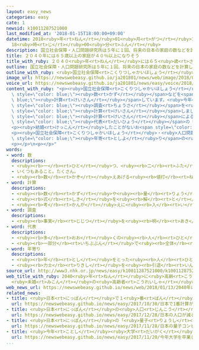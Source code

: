 ```yaml
---
layout: easy_news
categories: easy
cate: 1
newsid: k10011287521000
last_modified_at: '2018-01-15T18:00:00+09:00'
datetime: 2018<ruby>年<rt>ねん</rt></ruby>01<ruby>月<rt>がつ</rt></ruby>15<ruby>日<rt>にち</rt></ruby>
  18<ruby>時<rt>じ</rt></ruby>00<ruby>分<rt>ふん</rt></ruby>
description: 国立社会保障・人口問題研究所は５年に１回、将来の日本の家庭の数などを計算しています。
title: ２０４０年には６５歳以上の家庭が４０％以上になりそう
title_with_ruby: ２０４０<ruby>年<rt>ねん</rt></ruby>には６５<ruby>歳<rt>さい</rt></ruby><ruby>以上<rt>いじょう</rt></ruby>の<ruby>家庭<rt>かてい</rt></ruby>が４０％<ruby>以上<rt>いじょう</rt></ruby>になりそう
outline: 国立社会保障・人口問題研究所は５年に１回、将来の日本の家庭の数などを計算しています。
outline_with_ruby: <ruby>国立社会保障<rt>こくりつしゃかいほしょう</rt></ruby>・<ruby>人口問題研究所<rt>じんこうもんだいけんきゅうじょ</rt></ruby>は５<ruby>年<rt>ねん</rt></ruby>に１<ruby>回<rt>かい</rt></ruby>、<ruby>将来<rt>しょうらい</rt></ruby>の<ruby>日本<rt>にっぽん</rt></ruby>の<ruby>家庭<rt>かてい</rt></ruby>の<ruby>数<rt>かず</rt></ruby>などを<ruby>計算<rt>けいさん</rt></ruby>しています。
image_url: https://newswebeasy.github.io/ja201801/news/web/image/2018/01/13/K10011287521_1801122340_1801130410_01_02.jpg
voice_url: https://newswebeasy.github.io/ja201801/news/easy/voice/2018/01/15/k10011287521000.mp3
content_with_ruby: "<p><ruby>国立社会保障<rt>こくりつしゃかいほしょう</rt></ruby>・<ruby>人口問題研究所<rt>じんこうもんだいけんきゅうじょ</rt></ruby>は５<ruby>年<rt>ねん</rt></ruby>に１<ruby>回<rt>かい</rt></ruby>、<ruby>将来<rt>しょうらい</rt></ruby>の<ruby>日本<rt>にっぽん</rt></ruby>の<ruby>家庭<rt>かてい</rt></ruby>の<span\
  \ style=\"color: blue;\"><ruby>数<rt>かず</rt></ruby></span>などを<span style=\"color:\
  \ blue;\"><ruby>計算<rt>けいさん</rt></ruby></span>しています。<ruby>今年<rt>ことし</rt></ruby>は２０１５<ruby>年<rt>ねん</rt></ruby>の<span\
  \ style=\"color: blue;\"><ruby>調査<rt>ちょうさ</rt></ruby></span>を<ruby>使<rt>つか</rt></ruby>って２０４０<ruby>年<rt>ねん</rt></ruby>にどうなるか<span\
  \ style=\"color: blue;\"><ruby>計算<rt>けいさん</rt></ruby></span>しました。</p>\n<p><span\
  \ style=\"color: blue;\"><ruby>計算<rt>けいさん</rt></ruby></span>によると、<ruby>家庭<rt>かてい</rt></ruby>の<span\
  \ style=\"color: blue;\"><ruby>代表<rt>だいひょう</rt></ruby></span>の「<ruby>世帯主<rt>せたいぬし</rt></ruby>」が６５<ruby>歳<rt>さい</rt></ruby><ruby>以上<rt>いじょう</rt></ruby>の<ruby>家庭<rt>かてい</rt></ruby>が<ruby>増<rt>ふ</rt></ruby>えそうです。<ruby>世帯主<rt>せたいぬし</rt></ruby>が６５<ruby>歳<rt>さい</rt></ruby><ruby>以上<rt>いじょう</rt></ruby>の<ruby>家庭<rt>かてい</rt></ruby>は、２０１５<ruby>年<rt>ねん</rt></ruby>は<ruby>全部<rt>ぜんぶ</rt></ruby>の<ruby>家庭<rt>かてい</rt></ruby>の３６％です。２０４０<ruby>年<rt>ねん</rt></ruby>には４４．２％になって、この<ruby>半分<rt>はんぶん</rt></ruby><ruby>以上<rt>いじょう</rt></ruby>は<ruby>世帯主<rt>せたいぬし</rt></ruby>が７５<ruby>歳<rt>さい</rt></ruby><ruby>以上<rt>いじょう</rt></ruby>になりそうです。</p>\n\
  <p><ruby>結婚<rt>けっこん</rt></ruby>したことがないお<span style=\"color: blue;\"><ruby>年寄<rt>としよ</rt></ruby>り</span>も<ruby>増<rt>ふ</rt></ruby>えそうです。６５<ruby>歳<rt>さい</rt></ruby><ruby>以上<rt>いじょう</rt></ruby>の<ruby>人<rt>ひと</rt></ruby>の<ruby>中<rt>なか</rt></ruby>で<ruby>結婚<rt>けっこん</rt></ruby>したことがない<ruby>人<rt>ひと</rt></ruby>は、２０１５<ruby>年<rt>ねん</rt></ruby>は<ruby>男性<rt>だんせい</rt></ruby>が５．９％、<ruby>女性<rt>じょせい</rt></ruby>が４．５％です。２０４０<ruby>年<rt>ねん</rt></ruby>には<ruby>男性<rt>だんせい</rt></ruby>が１４．９％、<ruby>女性<rt>じょせい</rt></ruby>が９．９％になりそうです。</p>\n\
  <p><ruby>国立社会保障<rt>こくりつしゃかいほしょう</rt></ruby>・<ruby>人口問題研究所<rt>じんこうもんだいけんきゅうじょ</rt></ruby>は「お<span\
  \ style=\"color: blue;\"><ruby>年寄<rt>としよ</rt></ruby>り</span>の<ruby>生活<rt>せいかつ</rt></ruby>を<ruby>手伝<rt>てつだ</rt></ruby>う<ruby>家族<rt>かぞく</rt></ruby>がいない<ruby>場合<rt>ばあい</rt></ruby>、<ruby>社会<rt>しゃかい</rt></ruby>がどう<ruby>手伝<rt>てつだ</rt></ruby>うか<ruby>考<rt>かんが</rt></ruby>えていかなければなりません」と<ruby>話<rt>はな</rt></ruby>しています。</p>\n\
  <p></p>\n<p></p>"
words:
- word: 数
  descriptions:
  - <ruby><rb>一</rb><rt>ひと</rt></ruby>つ、<ruby><rb>二</rb><rt>ふた</rt></ruby>つ、<ruby><rb>三</rb><rt>みっ</rt></ruby>つなどと<ruby><rb>数</rb><rt>かぞ</rt></ruby>えた<ruby><rb>物</rb><rt>もの</rt></ruby>の<ruby><rb>数量</rb><rt>すうりょう</rt></ruby>。すう。
  - いくつもあること。たくさん。
  - <ruby><rb>数</rb><rt>かぞ</rt></ruby>えあげる<ruby><rb>値打</rb><rt>ねう</rt></ruby>ちのあるもの。なかま。
- word: 計算
  descriptions:
  - <ruby><rb>数</rb><rt>かず</rt></ruby>や<ruby><rb>量</rb><rt>りょう</rt></ruby>を<ruby><rb>数</rb><rt>かぞ</rt></ruby>えること。
  - <ruby><rb>式</rb><rt>しき</rt></ruby>を<ruby><rb>解</rb><rt>と</rt></ruby>いて、<ruby><rb>答</rb><rt>こた</rt></ruby>えを<ruby><rb>出</rb><rt>だ</rt></ruby>すこと。
  - <ruby><rb>考</rb><rt>かんが</rt></ruby>えに<ruby><rb>入</rb><rt>い</rt></ruby>れておくこと。
- word: 調査
  descriptions:
  - <ruby><rb>事実</rb><rt>じじつ</rt></ruby>を<ruby><rb>明</rb><rt>あき</rt></ruby>らかにするために、<ruby><rb>調</rb><rt>しら</rt></ruby>べること。
- word: 代表
  descriptions:
  - <ruby><rb>多</rb><rt>おお</rt></ruby>くの<ruby><rb>人</rb><rt>ひと</rt></ruby>に<ruby><rb>代</rb><rt>か</rt></ruby>わって<ruby><rb>何</rb><rt>なに</rt></ruby>かをすること。また、その<ruby><rb>人</rb><rt>ひと</rt></ruby>。
  - <ruby><rb>一部分</rb><rt>いちぶぶん</rt></ruby>で<ruby><rb>全体</rb><rt>ぜんたい</rt></ruby>の<ruby><rb>特色</rb><rt>とくしょく</rt></ruby>を<ruby><rb>表</rb><rt>あらわ</rt></ruby>すこと。また、そのもの。
- word: 年寄り
  descriptions:
  - <ruby><rb>年</rb><rt>とし</rt></ruby>をとった<ruby><rb>人</rb><rt>ひと</rt></ruby>。<ruby><rb>老人</rb><rt>ろうじん</rt></ruby>。
  - <ruby><rb>力士</rb><rt>りきし</rt></ruby>を<ruby><rb>引退</rb><rt>いんたい</rt></ruby>して、<ruby><rb>日本</rb><rt>にほん</rt></ruby><ruby><rb>相撲</rb><rt>すもう</rt></ruby><ruby><rb>協会</rb><rt>きょうかい</rt></ruby>の<ruby><rb>役員</rb><rt>やくいん</rt></ruby>になった<ruby><rb>人</rb><rt>ひと</rt></ruby>。
source_url: http://www3.nhk.or.jp/news/easy/k10011287521000/k10011287521000.html
web_title_with_ruby: 2040<ruby>年<rt>ねん</rt></ruby>に<ruby>高齢<rt>こうれい</rt></ruby><ruby>世帯<rt>せたい</rt></ruby>が4<ruby>割<rt>わり</rt></ruby><ruby>超<rt>ちょう</rt></ruby>
  <ruby>未婚<rt>みこん</rt></ruby>の<ruby>高齢者<rt>こうれいしゃ</rt></ruby>も<ruby>大幅増<rt>おおはばぞう</rt></ruby>に
web_news_url: https://newswebeasy.github.io/news/web/2018/01/13/2040年に高齢世帯が4割超-未婚の高齢者も大幅増に
related_news:
- title: <ruby>日本<rt>にっぽん</rt></ruby>で１<ruby>番<rt>ばん</rt></ruby><ruby>計算<rt>けいさん</rt></ruby>が<ruby>速<rt>はや</rt></ruby>いスーパーコンピューターを<ruby>作<rt>つく</rt></ruby>る
  url: https://newswebeasy.github.io/news/easy/2017/10/30/日本で1番計算が速いスーパーコンピューターを作る
- title: <ruby>日本<rt>にっぽん</rt></ruby>の<ruby>人口<rt>じんこう</rt></ruby>が<ruby>減<rt>へ</rt></ruby>る　<ruby>赤<rt>あか</rt></ruby>ちゃんが<ruby>今<rt>いま</rt></ruby>まででいちばん<ruby>少<rt>すく</rt></ruby>ない
  url: https://newswebeasy.github.io/news/easy/2017/12/28/日本の人口が減る-赤ちゃんが今まででいちばん少ない
- title: <ruby>日本<rt>にっぽん</rt></ruby>の「<ruby>量子<rt>りょうし</rt></ruby>コンピューター」が<ruby>使<rt>つか</rt></ruby>えるウェブサイト
  url: https://newswebeasy.github.io/news/easy/2017/11/28/日本の量子コンピューターが使えるウェブサイト
- title: <ruby>今年<rt>ことし</rt></ruby><ruby>大学<rt>だいがく</rt></ruby>を<ruby>卒業<rt>そつぎょう</rt></ruby>した<ruby>社員<rt>しゃいん</rt></ruby>の<ruby>最初<rt>さいしょ</rt></ruby>の<ruby>給料<rt>きゅうりょう</rt></ruby>は<ruby>今<rt>いま</rt></ruby>までで<ruby>最<rt>もっと</rt></ruby>も<ruby>高<rt>たか</rt></ruby>い
  url: https://newswebeasy.github.io/news/easy/2017/11/20/今年大学を卒業した社員の最初の給料は今までで最も高い
...
```

